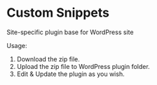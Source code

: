 Custom Snippets
==
Site-specific plugin base for WordPress site

Usage:

1. Download the zip file.
2. Upload the zip file to WordPress plugin folder.
3. Edit & Update the plugin as you wish.




